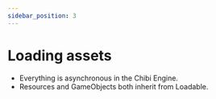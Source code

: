 ```yaml
---
sidebar_position: 3
---
```


# Loading assets

- Everything is asynchronous in the Chibi Engine.
- Resources and GameObjects both inherit from Loadable.

